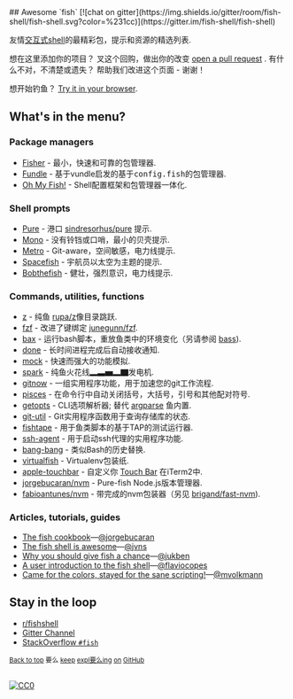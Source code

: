 <div class="github-widget" data-repo="jorgebucaran/awesome-fish"></div>
## Awesome `fish` [![chat on gitter](https://img.shields.io/gitter/room/fish-shell/fish-shell.svg?color=%231cc)](https://gitter.im/fish-shell/fish-shell)

 友情<a href="https://github.com/fish-shell/fish-shell" title="鱼">交互式shell</a>的最精彩包，提示和资源的精选列表.

 想在这里添加你的项目？  叉这个回购，做出你的改变 [open a pull request](https://github.com/jorgebucaran/awesome-fish/fork) .  有什么不对，不清楚或遗失？  帮助我们改进这个页面 - 谢谢！

想开始钓鱼？ [Try it in your browser](https://rootnroll.com/d/fish-shell).

## What's in the menu?

### Package managers

- [Fisher](https://github.com/jorgebucaran/fisher) - 最小，快速和可靠的包管理器.
- [Fundle](https://github.com/danhper/fundle) - 基于vundle启发的基于<samp>config.fish</samp>的包管理器.
- [Oh My Fish!](https://github.com/oh-my-fish/oh-my-fish) -  Shell配置框架和包管理器一体化.

### Shell prompts

- [Pure](https://github.com/rafaelrinaldi/pure) - 港口 [sindresorhus/pure](https://github.com/sindresorhus/pure) 提示.
- [Mono](https://github.com/fishpkg/fish-prompt-mono) - 没有铃铛或口哨，最小的贝壳提示.
- [Metro](https://github.com/fishpkg/fish-prompt-metro) -  Git-aware，空间敏感，电力线提示.
- [Spacefish](https://github.com/matchai/spacefish) - 宇航员以太空为主题的提示.
- [Bobthefish](https://github.com/oh-my-fish/theme-bobthefish) - 健壮，强烈意识，电力线提示.

### Commands, utilities, functions

- [z](https://github.com/jethrokuan/z) - 纯鱼 [rupa/z](https://github.com/rupa/z)像目录跳跃.
- [fzf](https://github.com/jethrokuan/fzf) - 改进了键绑定 [junegunn/fzf](https://github.com/junegunn/fzf).
- [bax](https://github.com/jorgebucaran/fish-bax) - 运行bash脚本，重放鱼类中的环境变化（另请参阅 [bass](https://github.com/edc/bass)).
- [done](https://github.com/franciscolourenco/done) - 长时间进程完成后自动接收通知.
- [mock](https://github.com/matchai/fish-mock) - 快速而强大的功能模拟.
- [spark](https://github.com/jorgebucaran/fish-spark) - 纯鱼火花线▂▃▅▂▇发电机.
- [gitnow](https://github.com/joseluisq/gitnow) - 一组实用程序功能，用于加速您的git工作流程.
- [pisces](https://github.com/laughedelic/pisces) - 在命令行中自动关闭括号，大括号，引号和其他配对符号.
- [getopts](https://github.com/jorgebucaran/fish-getopts)   -  CLI选项解析器;  替代 [argparse](https://fishshell.com/docs/current/commands.html#argparse) 鱼内置.
- [git-util](https://github.com/fishpkg/fish-git-util) -  Git实用程序函数用于查询存储库的状态.
- [fishtape](https://github.com/jorgebucaran/fishtape) - 用于鱼类脚本的基于TAP的测试运行器.
- [ssh-agent](https://github.com/danhper/fish-ssh-agent) - 用于启动ssh代理的实用程序功能.
- [bang-bang](https://github.com/oh-my-fish/plugin-bang-bang) - 类似Bash的历史替换.
- [virtualfish](https://github.com/adambrenecki/virtualfish) -  Virtualenv包装纸.
- [apple-touchbar](https://github.com/rodrigobdz/fish-apple-touchbar) - 自定义你 [Touch Bar](https://developer.apple.com/design/human-interface-guidelines/macos/touch-bar/touch-bar-overview) 在iTerm2中.
- [jorgebucaran/nvm](https://github.com/jorgebucaran/fish-nvm) -  Pure-fish Node.js版本管理器.
- [fabioantunes/nvm](https://github.com/FabioAntunes/fish-nvm) - 带完成的nvm包装器（另见 [brigand/fast-nvm](https://github.com/brigand/fast-nvm-fish)).

### Articles, tutorials, guides

- [The fish cookbook](https://github.com/jorgebucaran/fish-cookbook)—[@jorgebucaran](https://github.com/jorgebucaran)
- [The fish shell is awesome](https://jvns.ca/blog/2017/04/23/the-fish-shell-is-awesome/)—[@jvns](https://github.com/jvns)
- [Why you should give fish a chance](https://dev.to/jukben/why-you-should-give-a-chance-to-fish-shell-5a0l)—[@jukben](https://github.com/jukben)
- [A user introduction to the fish shell](https://flaviocopes.com/fish-shell/)—[@flaviocopes](https://github.com/flaviocopes)
- [Came for the colors, stayed for the sane scripting!](https://mvolkmann.github.io/fish-article/)—[@mvolkmann](https://github.com/mvolkmann)

## Stay in the loop

- [r/fishshell](https://www.reddit.com/r/fishshell)
- [Gitter Channel](https://gitter.im/fish-shell/fish-shell)
- [StackOverflow `#fish`](https://stackoverflow.com/questions/tagged/fish)

<sup>[Back to top](#awesome-fish-) 要么 [keep](https://github.com/topics/fish-shell) [expl要么ing](https://github.com/topics/fish-packages) [on](https://github.com/topics/fish) [GitHub](https://github.com/topics/fish-prompt)</sup>

<h2></h2>

[![CC0](http://mirrors.creativecommons.org/presskit/buttons/88x31/svg/cc-zero.svg)](https://creativecommons.org/publicdomain/zero/1.0/)
